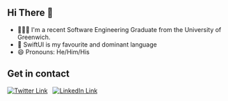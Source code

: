 ## Hi There 👋
- 🧑🏻‍🎓 I'm a recent Software Engineering Graduate from the University of Greenwich.
- 📱 SwiftUI is my favourite and dominant language
- 😄 Pronouns: He/Him/His

## Get in contact
[![Twitter Link][1.image]][1.link] &nbsp;
[![LinkedIn Link][2.image]][2.link] &nbsp; 


[1.image]: https://res.cloudinary.com/carriepresley/image/upload/c_scale,w_24/v1611433805/GitHub%20ReadMe/twitter_afinqs.png
[2.image]:https://res.cloudinary.com/carriepresley/image/upload/c_scale,w_24/v1611433798/GitHub%20ReadMe/linkedin_yrslvn.png

[1.link]: https://twitter.com/connorlynchx
[2.link]: https://www.linkedin.com/in/connor-lynch-153559171/

<!---
LynchConnor/LynchConnor is a ✨ special ✨ repository because its `README.md` (this file) appears on your GitHub profile.
You can click the Preview link to take a look at your changes.
--->
